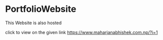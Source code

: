 # PortfolioWebsite

This Website is also hosted 

click to view on the given link
https://www.maharjanabhishek.com.np/?i=1
